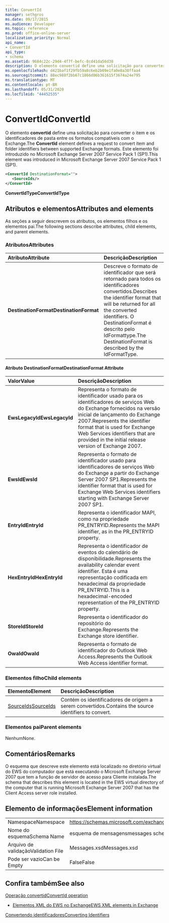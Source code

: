 ```yaml
---
title: ConvertId
manager: sethgros
ms.date: 09/17/2015
ms.audience: Developer
ms.topic: reference
ms.prod: office-online-server
localization_priority: Normal
api_name:
- ConvertId
api_type:
- schema
ms.assetid: 9684c22c-29d4-4f7f-befc-8cd41da56d38
description: O elemento convertid define uma solicitação para converter o item e os identificadores de pasta entre os formatos compatíveis com o Exchange. Este elemento foi introduzido no Microsoft Exchange Server 2007 Service Pack 1 (SP1).
ms.openlocfilehash: d421baf1f29fb59a8c6eb2b09e1fa0e8a38ffaa4
ms.sourcegitcommit: 88ec988f2bb67c1866d06b361615f3674a24e795
ms.translationtype: MT
ms.contentlocale: pt-BR
ms.lasthandoff: 05/31/2020
ms.locfileid: "44452535"
---
```

# <a name="convertid"></a><span data-ttu-id="bf659-104">ConvertId</span><span class="sxs-lookup"><span data-stu-id="bf659-104">ConvertId</span></span>

<span data-ttu-id="bf659-105">O elemento **convertid** define uma solicitação para converter o item e os identificadores de pasta entre os formatos compatíveis com o Exchange.</span><span class="sxs-lookup"><span data-stu-id="bf659-105">The **ConvertId** element defines a request to convert item and folder identifiers between supported Exchange formats.</span></span> <span data-ttu-id="bf659-106">Este elemento foi introduzido no Microsoft Exchange Server 2007 Service Pack 1 (SP1).</span><span class="sxs-lookup"><span data-stu-id="bf659-106">This element was introduced in Microsoft Exchange Server 2007 Service Pack 1 (SP1).</span></span> 
  
```xml
<ConvertId DestinationFormat="">
   <SourceIds/>
</ConvertId>
```

 <span data-ttu-id="bf659-107">**ConvertIdType**</span><span class="sxs-lookup"><span data-stu-id="bf659-107">**ConvertIdType**</span></span>
## <a name="attributes-and-elements"></a><span data-ttu-id="bf659-108">Atributos e elementos</span><span class="sxs-lookup"><span data-stu-id="bf659-108">Attributes and elements</span></span>

<span data-ttu-id="bf659-109">As seções a seguir descrevem os atributos, os elementos filhos e os elementos pai.</span><span class="sxs-lookup"><span data-stu-id="bf659-109">The following sections describe attributes, child elements, and parent elements.</span></span>
  
### <a name="attributes"></a><span data-ttu-id="bf659-110">Atributos</span><span class="sxs-lookup"><span data-stu-id="bf659-110">Attributes</span></span>

|<span data-ttu-id="bf659-111">**Atributo**</span><span class="sxs-lookup"><span data-stu-id="bf659-111">**Attribute**</span></span>|<span data-ttu-id="bf659-112">**Descrição**</span><span class="sxs-lookup"><span data-stu-id="bf659-112">**Description**</span></span>|
|:-----|:-----|
|<span data-ttu-id="bf659-113">**DestinationFormat**</span><span class="sxs-lookup"><span data-stu-id="bf659-113">**DestinationFormat**</span></span> <br/> |<span data-ttu-id="bf659-114">Descreve o formato de identificador que será retornado para todos os identificadores convertidos.</span><span class="sxs-lookup"><span data-stu-id="bf659-114">Describes the identifier format that will be returned for all the converted identifiers.</span></span> <span data-ttu-id="bf659-115">O DestinationFormat é descrito pelo IdFormattype.</span><span class="sxs-lookup"><span data-stu-id="bf659-115">The DestinationFormat is described by the IdFormatType.</span></span>  <br/> |
   
#### <a name="destinationformat-attribute"></a><span data-ttu-id="bf659-116">Atributo DestinationFormat</span><span class="sxs-lookup"><span data-stu-id="bf659-116">DestinationFormat Attribute</span></span>

|<span data-ttu-id="bf659-117">**Valor**</span><span class="sxs-lookup"><span data-stu-id="bf659-117">**Value**</span></span>|<span data-ttu-id="bf659-118">**Descrição**</span><span class="sxs-lookup"><span data-stu-id="bf659-118">**Description**</span></span>|
|:-----|:-----|
|<span data-ttu-id="bf659-119">**EwsLegacyId**</span><span class="sxs-lookup"><span data-stu-id="bf659-119">**EwsLegacyId**</span></span> <br/> |<span data-ttu-id="bf659-120">Representa o formato de identificador usado para os identificadores de serviços Web do Exchange fornecidos na versão inicial de lançamento do Exchange 2007.</span><span class="sxs-lookup"><span data-stu-id="bf659-120">Represents the identifier format that is used for Exchange Web Services identifiers that are provided in the initial release version of Exchange 2007.</span></span>  <br/> |
|<span data-ttu-id="bf659-121">**EwsId**</span><span class="sxs-lookup"><span data-stu-id="bf659-121">**EwsId**</span></span> <br/> |<span data-ttu-id="bf659-122">Representa o formato de identificador usado para identificadores de serviços Web do Exchange a partir do Exchange Server 2007 SP1.</span><span class="sxs-lookup"><span data-stu-id="bf659-122">Represents the identifier format that is used for Exchange Web Services identifiers starting with Exchange Server 2007 SP1.</span></span>  <br/> |
|<span data-ttu-id="bf659-123">**EntryId**</span><span class="sxs-lookup"><span data-stu-id="bf659-123">**EntryId**</span></span> <br/> |<span data-ttu-id="bf659-124">Representa o identificador MAPI, como na propriedade PR_ENTRYID.</span><span class="sxs-lookup"><span data-stu-id="bf659-124">Represents the MAPI identifier, as in the PR_ENTRYID property.</span></span>  <br/> |
|<span data-ttu-id="bf659-125">**HexEntryId**</span><span class="sxs-lookup"><span data-stu-id="bf659-125">**HexEntryId**</span></span> <br/> |<span data-ttu-id="bf659-126">Representa o identificador de eventos do calendário de disponibilidade.</span><span class="sxs-lookup"><span data-stu-id="bf659-126">Represents the availability calendar event identifier.</span></span> <span data-ttu-id="bf659-127">Esta é uma representação codificada em hexadecimal da propriedade PR_ENTRYID.</span><span class="sxs-lookup"><span data-stu-id="bf659-127">This is a hexadecimal-encoded representation of the PR_ENTRYID property.</span></span>  <br/> |
|<span data-ttu-id="bf659-128">**StoreId**</span><span class="sxs-lookup"><span data-stu-id="bf659-128">**StoreId**</span></span> <br/> |<span data-ttu-id="bf659-129">Representa o identificador do repositório do Exchange.</span><span class="sxs-lookup"><span data-stu-id="bf659-129">Represents the Exchange store identifier.</span></span>  <br/> |
|<span data-ttu-id="bf659-130">**OwaId**</span><span class="sxs-lookup"><span data-stu-id="bf659-130">**OwaId**</span></span> <br/> |<span data-ttu-id="bf659-131">Representa o formato de identificador do Outlook Web Access.</span><span class="sxs-lookup"><span data-stu-id="bf659-131">Represents the Outlook Web Access identifier format.</span></span>  <br/> |
   
### <a name="child-elements"></a><span data-ttu-id="bf659-132">Elementos filho</span><span class="sxs-lookup"><span data-stu-id="bf659-132">Child elements</span></span>

|<span data-ttu-id="bf659-133">**Elemento**</span><span class="sxs-lookup"><span data-stu-id="bf659-133">**Element**</span></span>|<span data-ttu-id="bf659-134">**Descrição**</span><span class="sxs-lookup"><span data-stu-id="bf659-134">**Description**</span></span>|
|:-----|:-----|
|[<span data-ttu-id="bf659-135">SourceIds</span><span class="sxs-lookup"><span data-stu-id="bf659-135">SourceIds</span></span>](sourceids.md) <br/> |<span data-ttu-id="bf659-136">Contém os identificadores de origem a serem convertidos.</span><span class="sxs-lookup"><span data-stu-id="bf659-136">Contains the source identifiers to convert.</span></span>  <br/> |
   
### <a name="parent-elements"></a><span data-ttu-id="bf659-137">Elementos pai</span><span class="sxs-lookup"><span data-stu-id="bf659-137">Parent elements</span></span>

<span data-ttu-id="bf659-138">Nenhum</span><span class="sxs-lookup"><span data-stu-id="bf659-138">None.</span></span>
  
## <a name="remarks"></a><span data-ttu-id="bf659-139">Comentários</span><span class="sxs-lookup"><span data-stu-id="bf659-139">Remarks</span></span>

<span data-ttu-id="bf659-140">O esquema que descreve este elemento está localizado no diretório virtual do EWS do computador que está executando o Microsoft Exchange Server 2007 que tem a função de servidor de acesso para Cliente instalada.</span><span class="sxs-lookup"><span data-stu-id="bf659-140">The schema that describes this element is located in the EWS virtual directory of the computer that is running Microsoft Exchange Server 2007 that has the Client Access server role installed.</span></span>
  
## <a name="element-information"></a><span data-ttu-id="bf659-141">Elemento de informações</span><span class="sxs-lookup"><span data-stu-id="bf659-141">Element information</span></span>

|||
|:-----|:-----|
|<span data-ttu-id="bf659-142">Namespace</span><span class="sxs-lookup"><span data-stu-id="bf659-142">Namespace</span></span>  <br/> |https://schemas.microsoft.com/exchange/services/2006/messages  <br/> |
|<span data-ttu-id="bf659-143">Nome do esquema</span><span class="sxs-lookup"><span data-stu-id="bf659-143">Schema Name</span></span>  <br/> |<span data-ttu-id="bf659-144">esquema de mensagens</span><span class="sxs-lookup"><span data-stu-id="bf659-144">messages schema</span></span>  <br/> |
|<span data-ttu-id="bf659-145">Arquivo de validação</span><span class="sxs-lookup"><span data-stu-id="bf659-145">Validation File</span></span>  <br/> |<span data-ttu-id="bf659-146">Messages.xsd</span><span class="sxs-lookup"><span data-stu-id="bf659-146">Messages.xsd</span></span>  <br/> |
|<span data-ttu-id="bf659-147">Pode ser vazio</span><span class="sxs-lookup"><span data-stu-id="bf659-147">Can be Empty</span></span>  <br/> |<span data-ttu-id="bf659-148">False</span><span class="sxs-lookup"><span data-stu-id="bf659-148">False</span></span>  <br/> |
   
## <a name="see-also"></a><span data-ttu-id="bf659-149">Confira também</span><span class="sxs-lookup"><span data-stu-id="bf659-149">See also</span></span>



[<span data-ttu-id="bf659-150">Operação convertid</span><span class="sxs-lookup"><span data-stu-id="bf659-150">ConvertId operation</span></span>](convertid-operation.md)


- [<span data-ttu-id="bf659-151">Elementos XML do EWS no Exchange</span><span class="sxs-lookup"><span data-stu-id="bf659-151">EWS XML elements in Exchange</span></span>](ews-xml-elements-in-exchange.md)


[<span data-ttu-id="bf659-152">Convertendo identificadores</span><span class="sxs-lookup"><span data-stu-id="bf659-152">Converting Identifiers</span></span>](https://msdn.microsoft.com/library/a5391746-b6ef-4f48-8fc8-8255258651aa%28Office.15%29.aspx)

